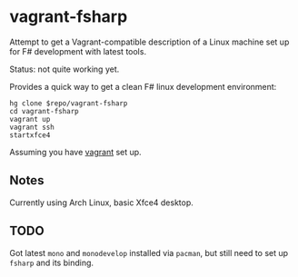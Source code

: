 # vagrant-fsharp

Attempt to get a Vagrant-compatible description of a Linux machine set
up for F# development with latest tools.

Status: not quite working yet.

Provides a quick way to get a clean F# linux development environment:

    hg clone $repo/vagrant-fsharp
    cd vagrant-fsharp
    vagrant up
    vagrant ssh
    startxfce4    

Assuming you have [vagrant][vagrant] set up.

## Notes

Currently using Arch Linux, basic Xfce4 desktop.

## TODO

Got latest `mono` and `monodevelop` installed via `pacman`, but still
need to set up `fsharp` and its binding.

[vagrant]: http://www.vagrantup.com/
